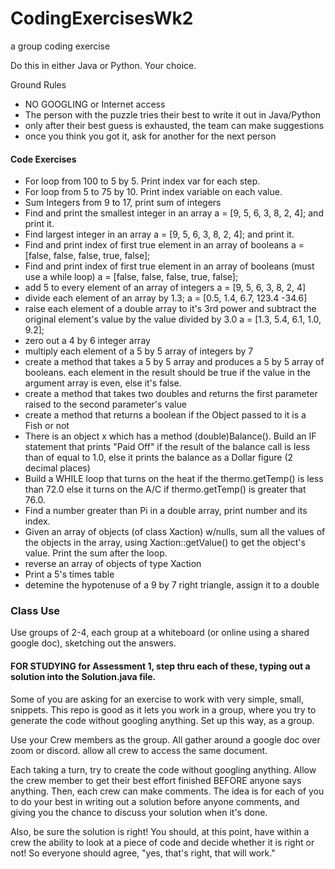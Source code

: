 # CodingExercisesWk2
a group coding exercise

Do this in either Java or Python. Your choice.

Ground Rules
- NO GOOGLING or Internet access
- The person with the puzzle tries their best to write it out in Java/Python
- only after their best guess is exhausted, the team can make suggestions
- once you think you got it, ask for another for the next person

#### Code Exercises

- For loop from 100 to 5 by 5. Print index var for each step.
- For loop from 5 to 75 by 10. Print index variable on each value.
- Sum Integers from 9 to 17, print sum of integers
- Find and print the smallest integer in an array a = [9, 5, 6, 3, 8, 2, 4]; and print it.
- Find largest integer in an array a = [9, 5, 6, 3, 8, 2, 4]; and print it.
- Find and print index of first true element in an array of booleans a = [false, false, false, true, false];
- Find and print index of first true element in an array of booleans (must use a while loop) a = [false, false, false, true, false];
- add 5 to every element of an array of integers a = [9, 5, 6, 3, 8, 2, 4]
- divide each element of an array by 1.3; a = [0.5, 1.4, 6.7, 123.4 -34.6]
- raise each element of a double array to it's 3rd power and subtract the original element's value by the value divided by 3.0 a = [1.3, 5.4, 6.1, 1.0, 9.2];
- zero out a 4 by 6 integer array
- multiply each element of a 5 by 5 array of integers by 7
- create a method that takes a 5 by 5 array and produces a 5 by 5 array of booleans. each element in the result should be true if the value in the argument array is even, else it's false.
- create a method that takes two doubles and returns the first parameter raised to the second parameter's value
- create a method that returns a boolean if the Object passed to it is a Fish or not
- There is an object x which has a method (double)Balance(). Build an IF statement that prints "Paid Off" if the result of the balance call is less than of equal to 1.0, else it prints the balance as a Dollar figure (2 decimal places) 
- Build a WHILE loop that turns on the heat if the thermo.getTemp() is less than 72.0 else it turns on the A/C if thermo.getTemp() is greater that 76.0.
- Find a number greater than Pi in a double array, print number and its index.
- Given an array of objects (of class Xaction) w/nulls, sum all the values of the objects in the array, using Xaction::getValue() to get the object's value. Print the sum after the loop.
- reverse an array of objects of type Xaction
- Print a 5's times table
- detemine the hypotenuse of a 9 by 7 right triangle, assign it to a double

### Class Use
Use groups of 2-4, each group at a whiteboard (or online using a shared google doc), sketching out the answers.

#### FOR STUDYING for Assessment 1, step thru each of these, typing out a solution into the Solution.java file.

Some of you are asking for an exercise to work with very simple, small, snippets. 
This repo is good as it lets you work in a group, where you try to generate the code without googling anything.
Set up this way, as a group.

Use your Crew members as the group.
All gather around a google doc over zoom or discord.
allow all crew to access the same document.

Each taking a turn, try to create the code without googling anything. 
Allow the crew member to get their best effort finished BEFORE anyone says anything.
Then, each crew can make comments.
The idea is for each of you to do your best in writing out a solution before anyone comments, and giving you the chance to discuss your solution when it's done.

Also, be sure the solution is right! You should, at this point, have within a crew the ability to look at a piece of code and decide whether it is right or not!
So everyone should agree, "yes, that's right, that will work."


